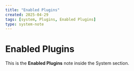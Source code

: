 ```yaml
---
title: "Enabled Plugins"
created: 2025-04-29
tags: [system, Plugins, Enabled Plugins]
type: system-note
---
```


# Enabled Plugins

This is the **Enabled Plugins** note inside the System section.
